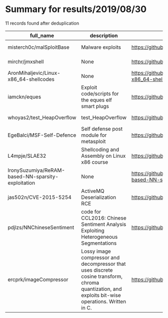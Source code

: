 
# Summary for results/2019/08/30
    
11 records found after deduplication

| full_name | description | html_url | matched_list | matched_count | pushed_at | size | stargazers_count | language | forks_count |
|----------------------------------------------------|---------------------------------------------------------------------------------------------------------------------------------------------------|-----------------------------------------------------------------------|-----------------------|-----------------|---------------------------|--------|--------------------|------------|---------------|
| misterch0c/malSploitBase | Malware exploits | https://github.com/misterch0c/malSploitBase | ['exploit', 'sploit'] | 2 | 2019-08-30 19:54:54+00:00 | 81 | 473 | Python | 201 |
| mirchr/jmxshell | None | https://github.com/mirchr/jmxshell | ['exploit'] | 1 | 2019-08-30 13:25:33+00:00 | 5 | 1 | Java | 1 |
| AronMihaljevic/Linux-x86_64-shellcodes | None | https://github.com/AronMihaljevic/Linux-x86_64-shellcodes | ['shellcode'] | 1 | 2019-08-30 22:32:42+00:00 | 64 | 4 | Assembly | 1 |
| iamckn/eques | Exploit code/scripts for the eques elf smart plugs | https://github.com/iamckn/eques | ['exploit'] | 1 | 2019-08-30 04:57:00+00:00 | 46 | 3 | Go | 2 |
| whoyas2/test_HeapOverflow | test_HeapOverflow | https://github.com/whoyas2/test_HeapOverflow | ['heap overflow'] | 1 | 2019-08-30 09:49:47+00:00 | 2 | 0 | C | 0 |
| EgeBalci/MSF-Self-Defence | Self defense post module for metasploit | https://github.com/EgeBalci/MSF-Self-Defence | ['exploit'] | 1 | 2019-08-30 08:11:24+00:00 | 4667 | 18 | Ruby | 5 |
| L4mpje/SLAE32 | Shellcoding and Assembly on Linux x86 course | https://github.com/L4mpje/SLAE32 | ['shellcode'] | 1 | 2019-08-30 18:56:34+00:00 | 8 | 0 | Assembly | 0 |
| IronySuzumiya/ReRAM-based-NN-sparsity-exploitation | None | https://github.com/IronySuzumiya/ReRAM-based-NN-sparsity-exploitation | ['exploit'] | 1 | 2019-08-30 07:44:19+00:00 | 84 | 1 | Python | 0 |
| jas502n/CVE-2015-5254 | ActiveMQ Deserialization RCE | https://github.com/jas502n/CVE-2015-5254 | ['cve-2', 'rce'] | 2 | 2019-08-30 06:47:20+00:00 | 51600 | 8 | nan | 7 |
| pdjlzs/NNChineseSentiment | code for CCL2016: Chinese Sentiment Analysis Exploiting Heterogeneous Segmentations | https://github.com/pdjlzs/NNChineseSentiment | ['exploit'] | 1 | 2019-08-30 07:58:56+00:00 | 71 | 0 | C++ | 0 |
| ercprk/imageCompressor | Lossy image compressor and decompressor that uses discrete cosine transform, chroma quantization, and exploits bit-wise operations. Written in C. | https://github.com/ercprk/imageCompressor | ['exploit'] | 1 | 2019-08-30 19:57:06+00:00 | 250 | 0 | C | 0 |
